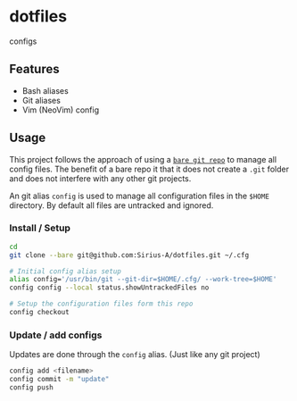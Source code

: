 # dotfiles

configs

## Features
- Bash aliases
- Git aliases
- Vim (NeoVim) config

## Usage

This project follows the approach of using a [`bare git repo`](http://www.saintsjd.com/2011/01/what-is-a-bare-git-repository/)
to manage all config files. The benefit of a bare repo it that it does not create a `.git` folder and does not interfere with any other git projects.

An git alias `config` is used to manage all configuration files in the `$HOME` directory. By default all files are untracked and ignored.

### Install / Setup

``` sh
cd
git clone --bare git@github.com:Sirius-A/dotfiles.git ~/.cfg

# Initial config alias setup
alias config='/usr/bin/git --git-dir=$HOME/.cfg/ --work-tree=$HOME'
config config --local status.showUntrackedFiles no

# Setup the configuration files form this repo
config checkout   
```

### Update / add configs

Updates are done through the `config` alias. (Just like any git project)

``` sh
config add <filename>
config commit -m "update"
config push
```



